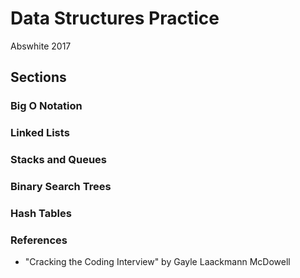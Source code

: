 # Data Structures Practice
Abswhite 2017

## Sections

### Big O Notation

### Linked Lists

### Stacks and Queues

### Binary Search Trees

### Hash Tables

### References
* "Cracking the Coding Interview" by Gayle Laackmann McDowell
